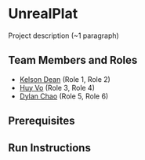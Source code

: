 # UnrealPlat

Project description (~1 paragraph)

## Team Members and Roles

* [Kelson Dean](https://github.com/Spottedl/CIS350-HW2-Dean) (Role 1, Role 2)
* [Huy Vo](https://github.com/huybaovo/CIS350-HW2-Vo) (Role 3, Role 4)
* [Dylan Chao](https://github.com/chaoDylan2025/CIS350-HW2-Chao#dylan-chao) (Role 5, Role 6)

## Prerequisites

## Run Instructions
